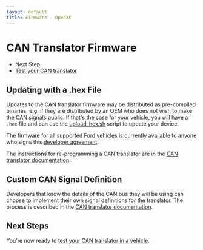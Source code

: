 ```yaml
---
layout: default
title: Firmware - OpenXC
---
```


<div class="page-header">
    <h1>CAN Translator Firmware</h1>
</div>

<div class="pull-right well">
    <ul class="nav nav-list">
        <li class="nav-header">Next Step</li>
        <li><a href="/vehicle-interface/testing.html">
            Test your CAN translator <i class="icon-arrow-right"></i>
        </a></li>
    </p>
</div>

<div class="page-header">
    <h2>Updating with a .hex File</h2>
</div>

Updates to the CAN translator firmware may be distributed as pre-compiled
binaries, e.g. if they are distributed by an OEM who does not wish to make the
CAN signals public. If that's the case for your vehicle, you will have a `.hex`
file and can use the [upload_hex.sh][] script to update your device.

The firmware for all supported Ford vehicles is currently available to anyone
who signs this [developer agreement](/agreement.html).

The instructions for re-programming a CAN translator are in the [CAN translator
documentation](http://openxcplatform.com/cantranslator/installation/binary.html).

<div class="page-header">
    <h2>Custom CAN Signal Definition</h2>
</div>

Developers that know the details of the CAN bus they will be using can choose to
implement their own signal definitions for the translator. The process is
described in the [CAN translator
documentation](http://openxcplatform.com/cantranslator/installation/installation.html).

<div class="page-header">
<h2>Next Steps</h2>
</div>

You're now ready to [test your CAN translator in a vehicle][testing].

[winavr]: http://winavr.sourceforge.net/
[upload_hex.sh]: https://github.com/openxc/cantranslator/blob/master/script/upload_hex.sh 
[cantranslator]: https://github.com/openxc/cantranslator
[MPIDE]: https://github.com/chipKIT32/chipKIT32-MAX/downloads
[testing]: /vehicle-interface/testing.html
[Cygwin]: http://www.cygwin.com/
